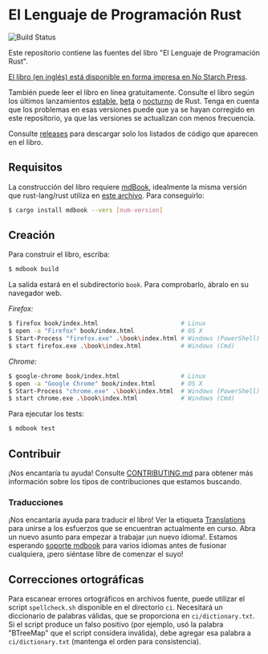 # El Lenguaje de Programación Rust

![Build Status](https://github.com/rust-lang/book/workflows/CI/badge.svg)

Este repositorio contiene las fuentes del libro "El Lenguaje de Programación Rust".

[El libro (en inglés) está disponible en forma impresa en No Starch Press][nostarch].

[nostarch]: https://nostarch.com/rust

También puede leer el libro en línea gratuitamente. Consulte el libro según 
los últimos lanzamientos [estable], [beta] o [nocturno] de Rust. Tenga en 
cuenta que los problemas en esas versiones puede que ya se hayan corregido en 
este repositorio, ya que las versiones se actualizan con menos frecuencia.

[estable]: https://doc.rust-lang.org/stable/book/
[beta]: https://doc.rust-lang.org/beta/book/
[nocturno]: https://doc.rust-lang.org/nightly/book/

Consulte [releases] para descargar solo los listados de código que aparecen en el libro.

[releases]: https://github.com/rust-lang/book/releases

## Requisitos

La construcción del libro requiere [mdBook], idealmente la misma versión que
rust-lang/rust utiliza en [este archivo][rust-mdbook]. Para conseguirlo:

[mdBook]: https://github.com/rust-lang-nursery/mdBook
[rust-mdbook]: https://github.com/rust-lang/rust/blob/master/src/tools/rustbook/Cargo.toml

```bash
$ cargo install mdbook --vers [num-version]
```

## Creación

Para construir el libro, escriba:

```bash
$ mdbook build
```

La salida estará en el subdirectorio `book`. Para comprobarlo, ábralo en
su navegador web.

_Firefox:_
```bash
$ firefox book/index.html                       # Linux
$ open -a "Firefox" book/index.html             # OS X
$ Start-Process "firefox.exe" .\book\index.html # Windows (PowerShell)
$ start firefox.exe .\book\index.html           # Windows (Cmd)
```

_Chrome:_
```bash
$ google-chrome book/index.html                 # Linux
$ open -a "Google Chrome" book/index.html       # OS X
$ Start-Process "chrome.exe" .\book\index.html  # Windows (PowerShell)
$ start chrome.exe .\book\index.html            # Windows (Cmd)
```

Para ejecutar los tests:

```bash
$ mdbook test
```

## Contribuir

¡Nos encantaría tu ayuda! Consulte [CONTRIBUTING.md][contrib] para obtener más 
información sobre los tipos de contribuciones que estamos buscando.

[contrib]: https://github.com/rust-lang/book/blob/master/CONTRIBUTING.md

### Traducciones

¡Nos encantaría ayuda para traducir el libro! Ver la etiqueta [Translations] para unirse a
los esfuerzos que se encuentran actualmente en curso. Abra un nuevo asunto para empezar a trabajar
¡un nuevo idioma!. Estamos esperando [soporte mdbook] para varios idiomas
antes de fusionar cualquiera, ¡pero siéntase libre de comenzar el suyo!

[Translations]: https://github.com/rust-lang/book/issues?q=is%3Aopen+is%3Aissue+label%3ATranslations
[soporte mdbook]: https://github.com/rust-lang-nursery/mdBook/issues/5

## Correcciones ortográficas

Para escanear errores ortográficos en archivos fuente, puede utilizar el script
`spellcheck.sh` disponible en el directorio `ci`. Necesitará un diccionario de palabras válidas,
que se proporciona en `ci/dictionary.txt`. Si el script produce un falso
positivo (por ejemplo, usó la palabra "BTreeMap" que el script considera inválida),
debe agregar esa palabra a `ci/dictionary.txt` (mantenga el orden para consistencia).
